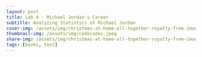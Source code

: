 ```yaml
---
layout: post
title: Lab 4 - Michael Jordan's Career
subtitle: Analyzing Statistics of Michael Jordan
cover-img: /assets/img/christmas-at-home-all-together-royalty-free-image-1638823315.jpg
thumbnail-img: /assets/img/codecodes.jpeg
share-img: /assets/img/christmas-at-home-all-together-royalty-free-image-1638823315.jpg
tags: [books, test]
---
```

